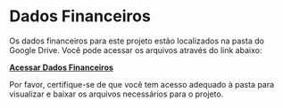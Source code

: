 
# Dados Financeiros

Os dados financeiros para este projeto estão localizados na pasta do Google Drive. Você pode acessar os arquivos através do link abaixo:

[**Acessar Dados Financeiros**](https://drive.google.com/drive/folders/1QxZ3_HBNfXgdzZnNMb9GmVpjyIGXoLlc?usp=sharing)

Por favor, certifique-se de que você tem acesso adequado à pasta para visualizar e baixar os arquivos necessários para o projeto.
